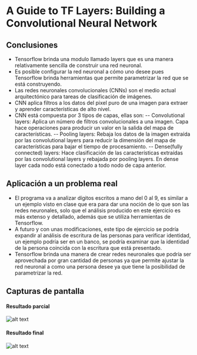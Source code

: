 # A Guide to TF Layers: Building a Convolutional Neural Network

## Conclusiones

- Tensorflow brinda una modulo llamado layers que es una manera relativamente sencilla de construir una red neuronal.
- Es posible configurar la red neuronal a cómo uno desee pues Tensorflow brinda herramientas que permite parametrizar la red que se está construyendo.
- Las redes neuronales convolucionales (CNNs)  son el medio actual arquitectónico para tareas de clasificación de imágenes. 
- CNN aplica filtros a los datos del pixel puro de una imagen para extraer y aprender características de alto nivel.
- CNN está compuesta por 3 tipos de capas, ellas son: 
-- Convolutional layers: Aplica un número de filtros convolucionales a una imagen. Capa hace operaciones para producir un valor en la salida del mapa de características.
-- Pooling layers:   Rebaja los datos de la imagen extraída por las convolutional layers para reducir la dimensión del mapa de características para bajar el tiempo de procesamiento.
-- Dense(fully connected) layers: Hace clasificación de las características extraídas por las convolutional layers y rebajada por pooling layers. En dense layer cada nodo está conectado a todo nodo de capa anterior.


## Aplicación a un problema real
- El programa va a analizar dígitos escritos a mano del 0 al 9, es similar a un ejemplo visto en clase que era para dar una noción de lo que son las redes neuronales, solo que el análisis producido en este ejercicio es más extenso y detallado, además que se utiliza herramientas de Tensorflow.
- A futuro y con unas modificaciones, este tipo de ejercicio se podría expandir al análisis de escritura de las personas para verificar identidad, un ejemplo podría ser en un banco, se podría examinar que la identidad de la persona coincida con la escritura que está presentado. 
- Tensorflow brinda una manera de crear redes neuronales que podría ser aprovechada por gran cantidad de personas ya que permite ajustar la red neuronal a como una persona desee ya que tiene la posibilidad de parametrizar la red.

## Capturas de pantalla
#### Resultado parcial
![alt text](https://image.ibb.co/kqiTQw/primero.png)
#### Resultado final
![alt text](https://image.ibb.co/f3SYsb/segundo.png)